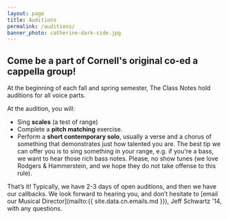 ```yaml
---
layout: page
title: Auditions
permalink: /auditions/
banner_photo: catherine-dark-side.jpg
---
```


## Come be a part of Cornell's original co-ed a cappella group!

At the beginning of each fall and spring semester, The Class Notes hold auditions
for all voice parts.

At the audition, you will:

* Sing **scales** (a test of range)
* Complete a **pitch matching** exercise.
* Perform a **short contemporary solo**, usually a verse and a chorus of
something that demonstrates just how talented you are. The best tip we can
offer you is to sing something in your range, e.g. if you're a bass, we want to
hear those rich bass notes. Please, no show tunes (we love Rodgers & Hammerstein,
and we hope they do not take offense to this rule).

That’s it! Typically, we have 2-3 days of open auditions, and then we have our
callbacks. We look forward to hearing you, and don’t hesitate to
[email our Musical Director](mailto:{{ site.data.cn.emails.md }}), Jeff Schwartz '14,
with any questions.
